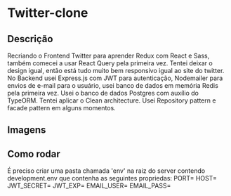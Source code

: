 # Twitter-clone

## Descrição
Recriando o Frontend Twitter para aprender Redux com React e Sass, também comecei a usar React Query pela primeira vez.
Tentei deixar o design igual, então está tudo muito bem responsivo igual ao site do twitter.
No Backend usei Express.js com JWT para autenticação, Nodemailer para envios de e-mail para o usuário, usei banco de dados em memória Redis pela primeira vez. Usei o banco de dados Postgres com auxílio do TypeORM. Tentei aplicar o Clean architecture. Usei Repository pattern e facade pattern em alguns momentos.


## Imagens

## Como rodar
É preciso criar uma pasta chamada 'env' na raiz do server contendo development.env que contenha as seguintes propriedas:
PORT=
HOST=
JWT_SECRET=
JWT_EXP=
EMAIL_USER=
EMAIL_PASS=

